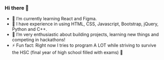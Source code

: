 ### Hi there 👋

- 🔭 I’m currently learning React and Figma.
- 🔭 I have experience in using HTML, CSS, Javascript, Bootstrap, jQuery, Python and C++. 
- 👯 I’m very enthusiastic about building projects, learning new things and competing in hackathons!
- ⚡ Fun fact: Right now I tries to program A LOT while striving to survive the HSC (final year of high school filled with exams) 🤞
